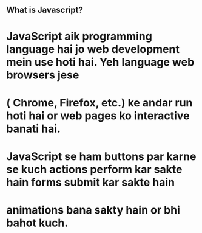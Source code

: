 ## What is Javascript?

# JavaScript aik programming language hai jo web development mein use hoti hai. Yeh language web browsers jese
# ( Chrome, Firefox, etc.) ke andar run hoti hai or web pages ko interactive banati hai. 
# JavaScript se ham buttons par karne se kuch actions perform kar sakte hain forms submit kar sakte hain
# animations bana sakty hain or bhi bahot kuch.
